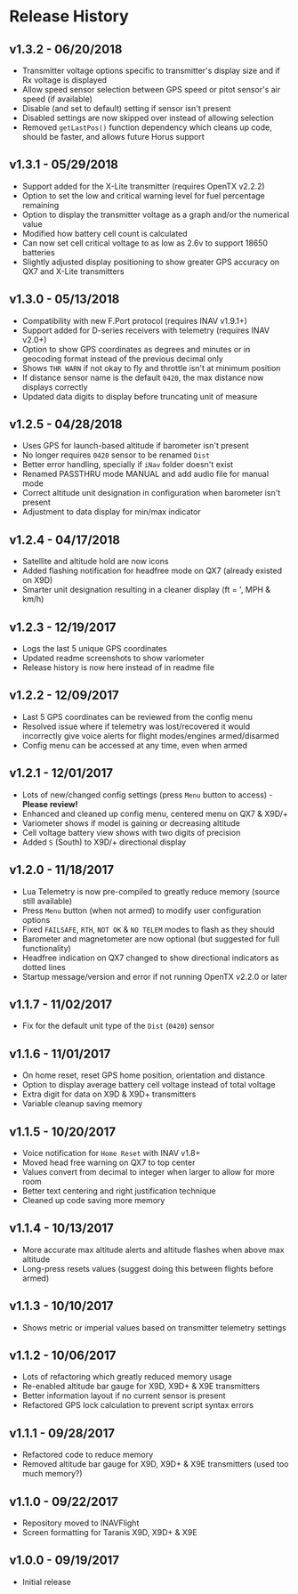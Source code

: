 # Release History

## v1.3.2 - 06/20/2018

* Transmitter voltage options specific to transmitter's display size and if Rx voltage is displayed
* Allow speed sensor selection between GPS speed or pitot sensor's air speed (if available)
* Disable (and set to default) setting if sensor isn't present
* Disabled settings are now skipped over instead of allowing selection
* Removed `getLastPos()` function dependency which cleans up code, should be faster, and allows future Horus support

## v1.3.1 - 05/29/2018

* Support added for the X-Lite transmitter (requires OpenTX v2.2.2)
* Option to set the low and critical warning level for fuel percentage remaining
* Option to display the transmitter voltage as a graph and/or the numerical value
* Modified how battery cell count is calculated
* Can now set cell critical voltage to as low as 2.6v to support 18650 batteries
* Slightly adjusted display positioning to show greater GPS accuracy on QX7 and X-Lite transmitters

## v1.3.0 - 05/13/2018

* Compatibility with new F.Port protocol (requires INAV v1.9.1+)
* Support added for D-series receivers with telemetry (requires INAV v2.0+)
* Option to show GPS coordinates as degrees and minutes or in geocoding format instead of the previous decimal only
* Shows `THR WARN` if not okay to fly and throttle isn't at minimum position
* If distance sensor name is the default `0420`, the max distance now displays correctly
* Updated data digits to display before truncating unit of measure

## v1.2.5 - 04/28/2018

* Uses GPS for launch-based altitude if barometer isn't present
* No longer requires `0420` sensor to be renamed `Dist`
* Better error handling, specially if `iNav` folder doesn't exist
* Renamed PASSTHRU mode MANUAL and add audio file for manual mode
* Correct altitude unit designation in configuration when barometer isn't present
* Adjustment to data display for min/max indicator

## v1.2.4 - 04/17/2018

* Satellite and altitude hold are now icons
* Added flashing notification for headfree mode on QX7 (already existed on X9D)
* Smarter unit designation resulting in a cleaner display (ft = ', MPH & km/h)

## v1.2.3 - 12/19/2017

* Logs the last 5 unique GPS coordinates
* Updated readme screenshots to show variometer
* Release history is now here instead of in readme file

## v1.2.2 - 12/09/2017

* Last 5 GPS coordinates can be reviewed from the config menu
* Resolved issue where if telemetry was lost/recovered it would incorrectly give voice alerts for flight modes/engines armed/disarmed
* Config menu can be accessed at any time, even when armed

## v1.2.1 - 12/01/2017

* Lots of new/changed config settings (press `Menu` button to access) - **Please review!**
* Enhanced and cleaned up config menu, centered menu on QX7 & X9D/+
* Variometer shows if model is gaining or decreasing altitude
* Cell voltage battery view shows with two digits of precision
* Added `S` (South) to X9D/+ directional display

## v1.2.0 - 11/18/2017

* Lua Telemetry is now pre-compiled to greatly reduce memory (source still available)
* Press `Menu` button (when not armed) to modify user configuration options
* Fixed `FAILSAFE`, `RTH`, `NOT OK` & `NO TELEM` modes to flash as they should
* Barometer and magnetometer are now optional (but suggested for full functionality)
* Headfree indication on QX7 changed to show directional indicators as dotted lines
* Startup message/version and error if not running OpenTX v2.2.0 or later

## v1.1.7 - 11/02/2017

* Fix for the default unit type of the `Dist` (`0420`) sensor

## v1.1.6 - 11/01/2017

* On home reset, reset GPS home position, orientation and distance
* Option to display average battery cell voltage instead of total voltage
* Extra digit for data on X9D & X9D+ transmitters
* Variable cleanup saving memory

## v1.1.5 - 10/20/2017

* Voice notification for `Home Reset` with INAV v1.8+
* Moved head free warning on QX7 to top center
* Values convert from decimal to integer when larger to allow for more room
* Better text centering and right justification technique
* Cleaned up code saving more memory

## v1.1.4 - 10/13/2017

* More accurate max altitude alerts and altitude flashes when above max altitude
* Long-press <Enter> resets values (suggest doing this between flights before armed)

## v1.1.3 - 10/10/2017

* Shows metric or imperial values based on transmitter telemetry settings

## v1.1.2 - 10/06/2017

* Lots of refactoring which greatly reduced memory usage
* Re-enabled altitude bar gauge for X9D, X9D+ & X9E transmitters
* Better information layout if no current sensor is present
* Refactored GPS lock calculation to prevent script syntax errors

## v1.1.1 - 09/28/2017

* Refactored code to reduce memory
* Removed altitude bar gauge for X9D, X9D+ & X9E transmitters (used too much memory?)

## v1.1.0 - 09/22/2017

* Repository moved to INAVFlight
* Screen formatting for Taranis X9D, X9D+ & X9E

## v1.0.0 - 09/19/2017

* Initial release
